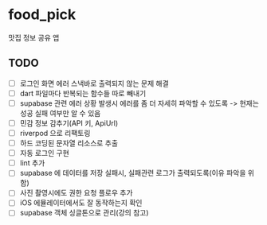 # food_pick

맛집 정보 공유 앱

## TODO
- [ ] 로그인 화면 에러 스낵바로 출력되지 않는 문제 해결
- [ ] dart 파일마다 반복되는 함수들 따로 빼내기
- [ ] supabase 관련 에러 상황 발생시 에러를 좀 더 자세히 파악할 수 있도록 -> 현재는 성공 실패 여부만 알 수 있음
- [ ] 민감 정보 감추기(API 키, ApiUrl)
- [ ] riverpod 으로 리팩토링
- [ ] 하드 코딩된 문자열 리소스로 추출
- [ ] 자동 로그인 구현
- [ ] lint 추가
- [ ] supabase 에 데이터를 저장 실패시, 실패관련 로그가 출력되도록(이유 파악을 위함)
- [ ] 사진 촬영시에도 권한 요청 플로우 추가
- [ ] iOS 에뮬레이터에서도 잘 동작하는지 확인
- [ ] supabase 객체 싱글톤으로 관리(강의 참고)
